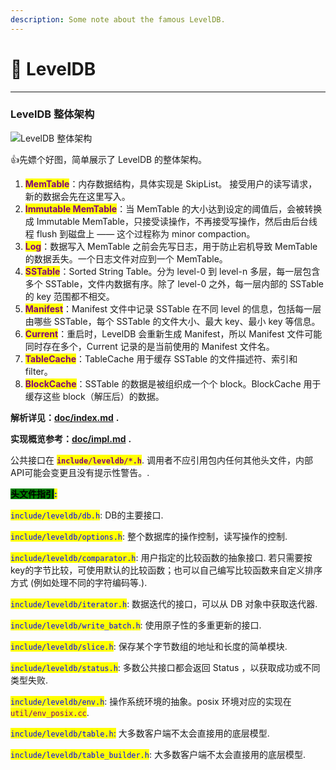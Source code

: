 ```yaml
---
description: Some note about the famous LevelDB.
---
```


# 🤩 LevelDB

****

### **LevelDB 整体架构**

![LevelDB 整体架构](https://pic2.zhimg.com/v2-796529d39d931069e82629e73eefa8d1\_b.jpg)

:thumbsup:先嫖个好图，简单展示了 LevelDB 的整体架构。

1. <mark style="color:purple;">**MemTable**</mark>：内存数据结构，具体实现是 SkipList。 接受用户的读写请求，新的数据会先在这里写入。
2. <mark style="color:purple;">**Immutable MemTable**</mark>：当 MemTable 的大小达到设定的阈值后，会被转换成 Immutable MemTable，只接受读操作，不再接受写操作，然后由后台线程 flush 到磁盘上 —— 这个过程称为 minor compaction。
3. <mark style="color:purple;">**Log**</mark>：数据写入 MemTable 之前会先写日志，用于防止宕机导致 MemTable 的数据丢失。一个日志文件对应到一个 MemTable。
4. <mark style="color:purple;">**SSTable**</mark>：Sorted String Table。分为 level-0 到 level-n 多层，每一层包含多个 SSTable，文件内数据有序。除了 level-0 之外，每一层内部的 SSTable 的 key 范围都不相交。
5. <mark style="color:purple;">**Manifest**</mark>：Manifest 文件中记录 SSTable 在不同 level 的信息，包括每一层由哪些 SSTable，每个 SSTable 的文件大小、最大 key、最小 key 等信息。
6. <mark style="color:purple;">**Current**</mark>：重启时，LevelDB 会重新生成 Manifest，所以 Manifest 文件可能同时存在多个，Current 记录的是当前使用的 Manifest 文件名。
7. <mark style="color:purple;">**TableCache**</mark>：TableCache 用于缓存 SSTable 的文件描述符、索引和 filter。
8. <mark style="color:purple;">**BlockCache**</mark>：SSTable 的数据是被组织成一个个 block。BlockCache 用于缓存这些 block（解压后）的数据。

**解析详见：**[**doc/index.md**](https://github.com/google/leveldb/blob/master/doc/index.md) **.**&#x20;

**实现概览参考：**[**doc/impl.md**](https://github.com/google/leveldb/blob/master/doc/impl.md) **.**

公共接口在 <mark style="color:purple;">**`include/leveldb/*.h`**</mark>. 调用者不应引用包内任何其他头文件，内部API可能会变更且没有提示性警告。.

<mark style="background-color:green;">**头文件指引**</mark><mark style="background-color:green;"><mark style="color:blue;">**:**<mark style="color:blue;"></mark>

<mark style="color:blue;">`include/leveldb/db.h`</mark>: DB的主要接口.

<mark style="color:blue;">`include/leveldb/options.h`</mark>: 整个数据库的操作控制，读写操作的控制.

<mark style="color:blue;">`include/leveldb/comparator.h`</mark>: 用户指定的比较函数的抽象接口. 若只需要按key的字节比较，可使用默认的比较函数；也可以自己编写比较函数来自定义排序方式 (例如处理不同的字符编码等.).

<mark style="color:blue;">`include/leveldb/iterator.h`</mark>: 数据迭代的接口，可以从 DB 对象中获取迭代器.

<mark style="color:blue;">`include/leveldb/write_batch.h`</mark>: 使用原子性的多重更新的接口.

<mark style="color:blue;">`include/leveldb/slice.h`</mark>: 保存某个字节数组的地址和长度的简单模块.

<mark style="color:blue;">`include/leveldb/status.h`</mark>: 多数公共接口都会返回 Status ，以获取成功或不同类型失败.

<mark style="color:blue;">`include/leveldb/env.h`</mark>: 操作系统环境的抽象。posix 环境对应的实现在 <mark style="color:purple;">`util/env_posix.cc`</mark>.

<mark style="color:blue;">`include/leveldb/table.h`</mark><mark style="color:blue;">:</mark> 大多数客户端不太会直接用的底层模型.&#x20;

<mark style="color:blue;">`include/leveldb/table_builder.h`</mark>: 大多数客户端不太会直接用的底层模型.&#x20;
